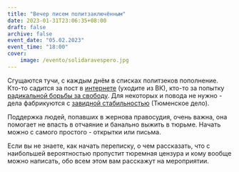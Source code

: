 ```yaml
---
title: "Вечер писем политзаключённым"
date: 2023-01-31T23:06:35+08:00
draft: false
archive: false
event_date: "05.02.2023"
event_time: "18:00"
cover: 
    image: /evento/solidaravespero.jpg
---
```

Сгущаются тучи, с каждым днём в списках политзеков пополнение. Кто-то садится за пост в [интернете](https://t.me/abcirk/96) (уходите из ВК), кто-то за попытку [радикальной борьбы за свободу](https://t.me/Taygainfo/38668). Для некоторых и повода не нужно - дела фабрикуются с [завидной стабильностью](https://t.me/tumenskoedelo) (Тюменское дело).

Поддержка людей, попавших в жернова правосудия, очень важна, она помогает не впасть в отчаяние и банально выжить в тюрьме. Начать можно с самого простого - открытки или письма.

Если вы не знаете, как начать переписку, о чем рассказать, что с наибольшей вероятностью пропустит тюремная цензура и кому вообще можно написать, обо всем этом вам расскажут на мероприятии.